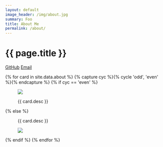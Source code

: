 ```yaml
---
layout: default
image_header: /img/about.jpg
summary: Foo 
title: About Me 
permalink: /about/
---
```


<h1 class="centered">{{ page.title }}</h1>

<div class="about__button-container">
   <a class="portfolio__button" target="_blank" 
      href="https://www.github.com/wicker/">GitHub</a>
   <a class="portfolio__button" target="_blank"
      href="mailto:jeh.wicker@gmail.com">Email</a>
</div>

{% for card in site.data.about %}
  {% capture cyc %}{% cycle 'odd', 'even' %}{% endcapture %}
  {% if cyc == 'even' %}
<figure class="about__figure">
  <img src="{{ card.img }}">
  <figcaption>
    <p>{{ card.desc }}</p>
  </figcaption>
</figure>
  {% else %}
<figure class="about__figure flex-reverse-wrap">
  <figcaption>
    <p>{{ card.desc }}</p>
  </figcaption>
  <img src="{{ card.img }}">
</figure>
  {% endif %}
{% endfor %}

<p>&nbsp;</p>
